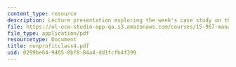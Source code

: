 ```yaml
---
content_type: resource
description: Lecture presentation exploring the week's case study on the NAACP.
file: https://ol-ocw-studio-app-qa.s3.amazonaws.com/courses/15-967-managing-and-volunteering-in-the-non-profit-sector-spring-2005/0299be6494050bf884a4dd1fcfb4f399_nonprofitclass4.pdf
file_type: application/pdf
resourcetype: Document
title: nonprofitclass4.pdf
uid: 0299be64-9405-0bf8-84a4-dd1fcfb4f399
---
```


